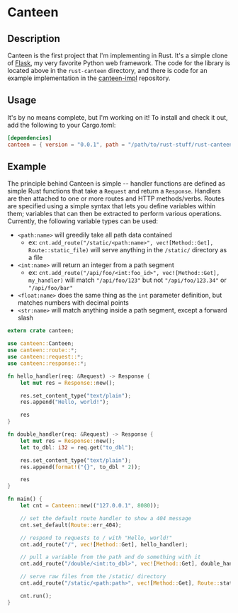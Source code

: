 # Canteen

## Description

Canteen is the first project that I'm implementing in Rust. It's a simple clone of
[Flask](http://flask.pocoo.org), my very favorite Python web framework. The code for
the library is located above in the `rust-canteen` directory, and there is code for
an example implementation in the [canteen-impl](https://github.com/jeffdn/canteen-impl)
repository.

## Usage

It's by no means complete, but I'm working on it! To install and check it out, add
the following to your Cargo.toml:
```toml
[dependencies]
canteen = { version = "0.0.1", path = "/path/to/rust-stuff/rust-canteen" }
```

## Example

The principle behind Canteen is simple -- handler functions are defined as simple
Rust functions that take a `Request` and return a `Response`. Handlers are then attached
to one or more routes and HTTP methods/verbs. Routes are specified using a simple
syntax that lets you define variables within them; variables that can then be
extracted to perform various operations. Currently, the following variable types can
be used:

- `<path:name>` will greedily take all path data contained
  - ex: `cnt.add_route("/static/<path:name>", vec![Method::Get], Route::static_file)` will
  serve anything in the `/static/` directory as a file
- `<int:name>` will return an integer from a path segment
  - ex: `cnt.add_route("/api/foo/<int:foo_id>", vec![Method::Get], my_handler)` will match
  `"/api/foo/123"` but not `"/api/foo/123.34"` or `"/api/foo/bar"`
- `<float:name>` does the same thing as the `int` parameter definition, but matches numbers
with decimal points
- `<str:name>` will match anything inside a path segment, except a forward slash

```rust
extern crate canteen;

use canteen::Canteen;
use canteen::route::*;
use canteen::request::*;
use canteen::response::*;

fn hello_handler(req: &Request) -> Response {
    let mut res = Response::new();

    res.set_content_type("text/plain");
    res.append("Hello, world!");

    res
}

fn double_handler(req: &Request) -> Response {
    let mut res = Response::new();
    let to_dbl: i32 = req.get("to_dbl");

    res.set_content_type("text/plain");
    res.append(format!("{}", to_dbl * 2));

    res
}

fn main() {
    let cnt = Canteen::new(("127.0.0.1", 8080));

    // set the default route handler to show a 404 message
    cnt.set_default(Route::err_404);

    // respond to requests to / with "Hello, world!"
    cnt.add_route("/", vec![Method::Get], hello_handler);

    // pull a variable from the path and do something with it
    cnt.add_route("/double/<int:to_dbl>", vec![Method::Get], double_handler);

    // serve raw files from the /static/ directory
    cnt.add_route("/static/<path:path>", vec![Method::Get], Route::static_file);

    cnt.run();
}
```
